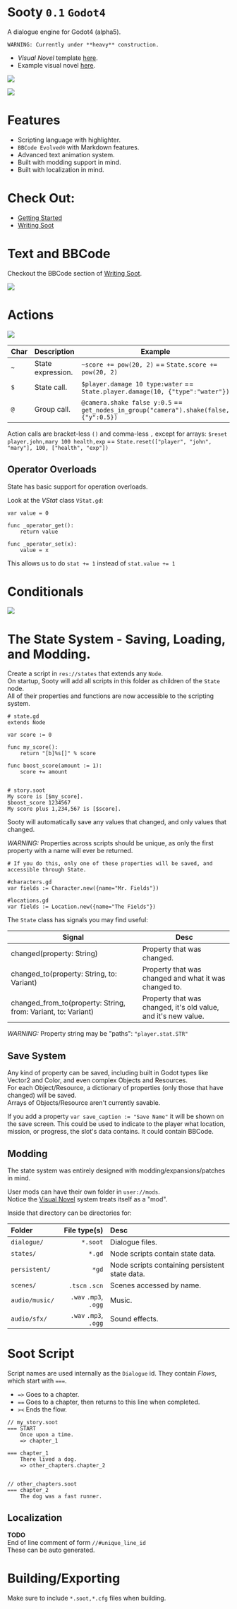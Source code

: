 # Sooty `0.1` `Godot4`
A dialogue engine for Godot4 (alpha5).

`WARNING: Currently under **heavy** construction.`

- *Visual Novel* template [here](https://github.com/teebarjunk/sooty-visual_novel).  
- Example visual novel [here](https://github.com/teebarjunk/sooty-example).  

![](https://raw.githubusercontent.com/teebarjunk/sooty-example/main/README/preview.png)

![](readme/code_preview.png)

# Features
- Scripting language with highlighter.
- `BBCode Evolved®` with Markdown features.
- Advanced text animation system.
- Built with modding support in mind.
- Built with localization in mind.

# Check Out:
- [Getting Started](readme/getting_started.md)
- [Writing Soot](readme/writing_soot.md)

# Text and BBCode
Checkout the BBCode section of [Writing Soot](readme/writing_soot.md#bbcode).

![](readme/bbcode.png)

# Actions
![](readme/actions.png)

|Char|Description|Example|
|----|-----------|-------|
|`~`|State expression.|`~score += pow(20, 2)` == `State.score += pow(20, 2)`|
|`$`|State call.|`$player.damage 10 type:water` == `State.player.damage(10, {"type":"water"})`|
|`@`|Group call.|`@camera.shake false y:0.5` == `get_nodes_in_group("camera").shake(false, {"y":0.5})`|

Action calls are bracket-less `()` and comma-less `,` except for arrays: `$reset player,john,mary 100 health,exp` == `State.reset(["player", "john", "mary"], 100, ["health", "exp"])`

## Operator Overloads

State has basic support for operation overloads.

Look at the *VStat* class `VStat.gd`:
```
var value = 0

func _operator_get():
	return value

func _operator_set(x):
	value = x
```
This allows us to do `stat += 1` instead of `stat.value += 1`

# Conditionals
![](readme/ifelse.png)

# The State System - Saving, Loading, and Modding.
Create a script in `res://states` that extends any `Node`.  
On startup, Sooty will add all scripts in this folder as children of the `State` node.  
All of their properties and functions are now accessible to the scripting system.

```
# state.gd
extends Node

var score := 0

func my_score():
    return "[b]%s[]" % score

func boost_score(amount := 1):
    score += amount


# story.soot
My score is [$my_score].
$boost_score 1234567
My score plus 1,234,567 is [$score].
```

Sooty will automatically save any values that changed, and only values that changed.

*WARNING:* Properties across scripts should be unique, as only the first property with a name will ever be returned.

```
# If you do this, only one of these properties will be saved, and accessible through State.

#characters.gd
var fields := Character.new({name="Mr. Fields"})

#locations.gd
var fields := Location.new({name="The Fields"})
```

The `State` class has signals you may find useful:  

|Signal|Desc|
|------|----|
|changed(property: String)|Property that was changed.|
|changed_to(property: String, to: Variant)|Property that was changed and what it was changed to.|
|changed_from_to(property: String, from: Variant, to: Variant)|Property that was changed, it's old value, and it's new value.|

*WARNING:* Property string may be "paths": `"player.stat.STR"`

## Save System

Any kind of property can be saved, including built in Godot types like Vector2 and Color, and even complex Objects and Resources.  
For each Object/Resource, a dictionary of properties (only those that have changed) will be saved.  
Arrays of Objects/Resource aren't currently savable.

If you add a property `var save_caption := "Save Name"` it will be shown on the save screen. This could be used to indicate to the player what location, mission, or progress, the slot's data contains. It could contain BBCode.

## Modding
The state system was entirely designed with modding/expansions/patches in mind.  

User mods can have their own folder in `user://mods`.  
Notice the [Visual Novel](https://github.com/teebarjunk/sooty-visual_novel) system treats itself as a "mod".

Inside that directory can be directories for:

|Folder|File type(s)|Desc|
|:-----|-----------:|:---|
|`dialogue/`| `*.soot`|Dialogue files.|
|`states/`| `*.gd`|Node scripts contain state data.|
|`persistent/`| `*gd`|Node scripts containing persistent state data.|
|`scenes/`| `.tscn` `.scn`|Scenes accessed by name.|
|`audio/music/`| `.wav` `.mp3`, `.ogg`|Music.|
|`audio/sfx/`| `.wav` `.mp3`, `.ogg`|Sound effects.|

# Soot Script

Script names are used internally as the `Dialogue` id. They contain *Flows*, which start with `===`.
- `=>` Goes to a chapter.
- `==` Goes to a chapter, then returns to this line when completed.
- `><` Ends the flow.

```
// my_story.soot
=== START
    Once upon a time.
    => chapter_1

=== chapter_1
    There lived a dog.
    => other_chapters.chapter_2


// other_chapters.soot
=== chapter_2
    The dog was a fast runner.
```

## Localization
**TODO**  
End of line comment of form `//#unique_line_id`<br>
These can be auto generated.


# Building/Exporting
Make sure to include `*.soot,*.cfg` files when building.
